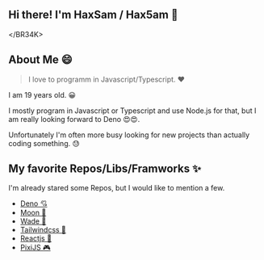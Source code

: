 ## Hi there! I'm HaxSam / Hax5am 👋

\</BR34K>

## About Me 😄

> I love to programm in Javascript/Typescript. ❤

I am 19 years old. 😀

I mostly program in Javascript or Typescript and use Node.js for that, but I am really looking forward to Deno 😍😍.

Unfortunately I'm often more busy looking for new projects than actually coding something. 😓

## My favorite Repos/Libs/Framworks ✨

I'm already stared some Repos, but I would like to mention a few.

- [Deno 💘](https://deno.land/)
- [Moon 🌙](https://github.com/kbrsh/moon)
- [Wade 🌊](https://github.com/kbrsh/wade)
- [Tailwindcss 🍃](https://tailwindcss.com/)
- [Reactjs 💙](https://reactjs.org/)
- [PixiJS 🎮](https://www.pixijs.com/)


<!--
**HaxSam/HaxSam** is a ✨ _special_ ✨ repository because its `README.md` (this file) appears on your GitHub profile.

Here are some ideas to get you started:

- 🔭 I’m currently working on ...
- 🌱 I’m currently learning ...
- 👯 I’m looking to collaborate on ...
- 🤔 I’m looking for help with ...
- 💬 Ask me about ...
- 📫 How to reach me: ...
- 😄 Pronouns: ...
- ⚡ Fun fact: ...
-->
